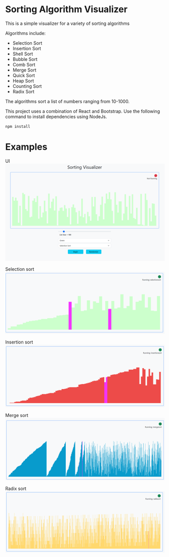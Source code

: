 # Sorting Algorithm Visualizer

This is a simple visualizer for a variety of sorting algorithms

Algorithms include:
- Selection Sort
- Insertion Sort
- Shell Sort
- Bubble Sort
- Comb Sort
- Merge Sort
- Quick Sort
- Heap Sort
- Counting Sort
- Radix Sort

The algorithms sort a list of numbers ranging from 10-1000.

This project uses a combination of React and Bootstrap.
Use the following command to install dependencies using NodeJs.

```js
npm install
```

# Examples

UI
![](./images/sort.png)

Selection sort
![](./images/selection.png)

Insertion sort
![](./images/insertion.png)

Merge sort
![](./images/merge.png)

Radix sort
![](./images/radix.png)